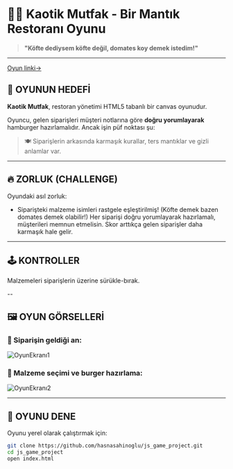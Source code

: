 # 🧠🍔 Kaotik Mutfak - Bir Mantık Restoranı Oyunu

> **"Köfte dediysem köfte değil, domates koy demek istedim!"**  

---
[Oyun linki→](https://hasnasahinoglu.github.io/js_game/)
## 🎯 OYUNUN HEDEFİ

**Kaotik Mutfak**, restoran yönetimi HTML5 tabanlı bir canvas oyunudur.

Oyuncu, gelen siparişleri müşteri notlarına göre **doğru yorumlayarak** hamburger hazırlamalıdır. Ancak işin püf noktası şu:

> 🍽 Siparişlerin arkasında karmaşık kurallar, ters mantıklar ve gizli anlamlar var.

---

## 🔥 ZORLUK (CHALLENGE)

Oyundaki asıl zorluk:

- Siparişteki malzeme isimleri rastgele eşleştirilmiş! (Köfte demek bazen domates demek olabilir!)
Her siparişi doğru yorumlayarak hazırlamalı, müşterileri memnun etmelisin. Skor arttıkça gelen siparişler daha karmaşık hale gelir.

---

## 🕹️ KONTROLLER

Malzemeleri siparişlerin üzerine sürükle-bırak.

--

## 🖼️ OYUN GÖRSELLERİ

### 🧩 Siparişin geldiği an:
![OyunEkranı1](/js_game/assets/screenshots/ss1.png)

### 🍔 Malzeme seçimi ve burger hazırlama:
![OyunEkranı2](/js_game/assets/screenshots/ss2.png)


---

## 🚀 OYUNU DENE

Oyunu yerel olarak çalıştırmak için:

```bash
git clone https://github.com/hasnasahinoglu/js_game_project.git
cd js_game_project
open index.html